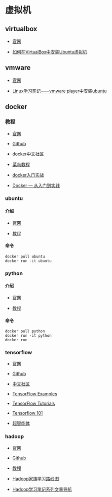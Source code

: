 ﻿# 虚拟机

## virtualbox

- [官网](https://www.virtualbox.org)

- [如何在VirtualBox中安装Ubuntu虚拟机](http://www.crifan.com/virtualbox_install_ubuntu_virtual_machine)

## vmware

- [官网](http://www.vmware.com/cn.html)

- [Linux学习笔记——vmware player中安装ubuntu](http://blog.csdn.net/xukai871105/article/details/25076531)

## docker

### 教程

- [官网](http://www.docker.com)

- [Github](https://github.com/docker/docker)

- [docker中文社区](http://www.docker.org.cn/index.html)

- [菜鸟教程](http://www.runoob.com/docker/docker-tutorial.html)

- [docker入门实战](http://yuedu.baidu.com/ebook/d817967416fc700abb68fca1?fr=aladdin&key=docker)

- [Docker — 从入门到实践](https://www.gitbook.com/book/yeasy/docker_practice/details)

### ubuntu

#### 介绍

- [官网](https://www.ubuntu.com/index_kylin)

- [教程](https://github.com/gaoxinge/os/blob/master/linux/%E6%95%99%E7%A8%8B.md)

#### 命令

```
docker pull ubuntu
docker run -it ubuntu
```

### python

#### 介绍

- [官网](https://www.python.org)

- [教程](https://github.com/THM-TheoreM/Python)

#### 命令

```
docker pull python
docker run -it python
docker run 
```

### tensorflow

- [官网](https://www.tensorflow.org)

- [Github](https://github.com/tensorflow)

- [中文社区](http://www.tensorfly.cn)

- [TensorFlow Examples](https://github.com/aymericdamien/TensorFlow-Examples)

- [TensorFlow Tutorials](https://github.com/nlintz/TensorFlow-Tutorials)

- [Tensorflow 101](https://github.com/sjchoi86/Tensorflow-101)

- [超智能体](https://www.gitbook.com/book/yjango/superorganism/details)

### hadoop

- [官网](http://hadoop.apache.org)

- [Github](https://github.com/apache/hadoop)

- [教程](https://github.com/gaoxinge/os/tree/master/windows/%E6%95%99%E7%A8%8B)

- [Hadoop家族学习路线图](http://blog.fens.me/hadoop-family-roadmap)

- [Hadoop学习笔记系列文章导航](http://www.cnblogs.com/edisonchou/p/4440107.html)